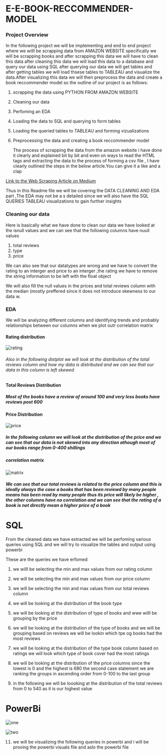 # E-E-BOOK-RECCOMMENDER-MODEL

### Project Overview 
In the following project we will be implementing and end to end project where we willl be scrapping data from AMAZON WEBSITE specifically we will be scrapping books and after scrapping this data we will have to clean this data after cleaning this data   we will load this data to a database and 
query our data using SQL after querying our data we will get tables and after getting tables we will load thsese tables to TABLEAU  and visualize the data.After visualizing this data we will then preprocess the data and  create a book reccommender model  so the outline of our project is as follows:
1. scrapping the data using PYTHON FROM AMAZON WEBSITE

2. Cleaning our data

3. Perfoming an EDA

4.  Loading the data to SQL and querying to form tables

5.  Loading the queried tables to TABLEAU  and forming vizualizations

6.  Preprocessing the data and creating  a book reccommender model

    The process of scrapping the data from the amazon website i have done it clearly and explained bit by bit and even on ways to read the HTML tags and extracting the data to the process of forming a csv file , I have clearly outlined the steps in the below article.You can give it a like  and a clap

 [Link to the Web Scraping Article on Medium](https://medium.com/@kamandesimone/webscrapping-amazon-books-for-data-science-using-selenium-d8ef04d731d9)

 Thus in this Readme file we will be covering the DATA CLEANING AND EDA part ,The EDA may not be a s detailed since we will also have the SQL QUERIES  TABLEAU visualizations  to gain further insights

 ### Cleaning our data
  Here is basically what we have done to clean our data we have looked at the isnull values and we can see that the following columns have nuull values
  1. total reviews
  2. type
  3. price
     
We can also see that our datatypes are wrong and we have to convert the rating to an interger and price to an interger ,the rating we have to remove the string information to be left with  the float object

We will also fill the null values in the prices and total reviews column with the median (mostly  preffered since it does not introduce skewness to our data  w.

### EDA
We will be analyzing different columns and identifying trends and probably relationships between our columns when we plot outr correlation matrix

#### Rating distribution
![rating](https://github.com/stilinsk/E-E-BOOK-RECCOMMENDER-MODEL/assets/113185012/c8b82ca0-6f7f-4cf5-8f60-705c0c0c2337)


###### Also in the following distplot we will look at the distribution of the total reviews column and how my data is distributed and we can see that our data in this column is left skewed

#### Total Reviews Distribution

##### Most of the books have a review of oround 100 and very less books have reviews post 600


#### Price Distribution

![price](https://github.com/stilinsk/E-E-BOOK-RECCOMMENDER-MODEL/assets/113185012/4da3b993-a383-42b2-ba2c-445b5e08b721)

##### In the following column we will look at the distribution of the price and we can see that our data is not skewed into any direction athough most of our books range from 0-400 shillings

##### correlation matrix
![matrix](https://github.com/stilinsk/E-E-BOOK-RECCOMMENDER-MODEL/assets/113185012/ae73e45a-100f-464f-904c-e59e5792b732)


##### We can see that our total reviews is related to the price column and this is ideally always the case a books that has been reviewd by many people means has been read by many people thus its price will likely be higher , the other columns have no correlation and we can see that the rating of a book is not directly mean a higher price of a book

# SQL
  From the cleaned data we have extracted we will be perfoming various queries using SQL  and we will try to visualize the tables and output using powerbi

These are the queries we have erfomed 
1. we willl be selecting the min and max values from our rating column

2. we will be selecting the min and max values from our price column

3.  we will be selecting the min and max values from our total reviews column

4.   we will be looking at the distribution of the book type

5. we will be looking at the distribution of type of books and wwe willl be grouping by the price

6.  we will be looking at the distribution of the type of books and we will be grouping based on reviews we will be lookin which tpe og books had the most reviews

7.  we will be looking at the distribution of the type book column based on ratings we will look which type of book cover had the most ratings

8.   we will be looking at the distribution of the price columns since the lowest is 0 and the highest is 680  the second case statement we are ranking the groups in ascending order from  0-100 to the last group

9.  in the following we will be loooking at the distribution of the total reviews from 0 to 540 as it is our highest value

# PowerBi

![one](https://github.com/stilinsk/E-E-BOOK-RECCOMMENDER-MODEL/assets/113185012/48cf5ed3-020d-4f2c-a2b0-42bea8b49845)



![two](https://github.com/stilinsk/E-E-BOOK-RECCOMMENDER-MODEL/assets/113185012/279d600d-e807-4143-b5a9-399e97a27be5)


11.   we will be visualizing the following queries in powerbi and i will be proving the powerbi visuals file and aslo the powerbi file 

